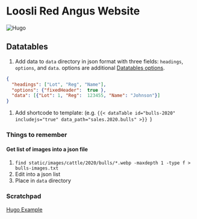 # Loosli Red Angus Website
![Hugo](https://github.com/jloosli/red-angus-site/workflows/Hugo/badge.svg)

## Datatables

1. Add data to `data` directory in json format with three fields: `headings`,
`options`, and `data`. options are additional [Datatables options](https://datatables.net/reference/option/).
```json
{
  "headings": ["Lot", "Reg", "Name"],
  "options": {"fixedHeader":  true },
  "data": [{"Lot": 1, "Reg":  123455, "Name": "Johnson"}]
}
```
1. Add shortcode to template: (e.g. `{{< dataTable id="bulls-2020" includejs="true" data_path="sales.2020.bulls" >}}
`)

### Things to remember

#### Get list of images into a json file

1. `find static/images/cattle/2020/bulls/*.webp -maxdepth 1 -type f > bulls-images.txt`
1. Edit into a json list
1. Place in `data` directory

### Scratchpad
[Hugo Example](https://gitlab.com/lego2018/hugo-template-musterprojekt/-/tree/develop/)
